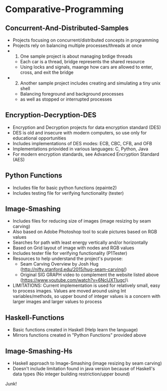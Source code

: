 # Comparative-Programming

## Concurrent-And-Distributed-Samples
- Projects focusing on concurrent/distributed concepts in programming
- Projects rely on balancing multiple processes/threads at once
- 1) One sample project is about managing brdige threads
  - Each car is a thread, bridge represents the shared resource
  - Using locks and signals, maange how cars are allowed to enter, cross, and exit the bridge
- 2) Another sample project includes creating and simulating a tiny unix shell
  - Balancing foreground and background processes
  - as well as stopped or interrupted processes

## Encryption-Decryption-DES
- Encryption and Decryption projects for data encryption standard (DES)
- DES is old and insecure with modern computers, so use only for educational opportunities
- Includes implementations of DES modes: ECB, CBC, CFB, and OFB
- Implementations priovided in various languages: C, Python, Java
- For modern encryption standards, see Advanced Encryption Standard (AES)

## Python Functions
- Includes file for basic python functions (epainte2)
- Includes testing file for verifying functionality (tester)

## Image-Smashing
- Includes files for reducing size of images (image resizing by seam carving)
- Also based on Adobe Photoshop tool to scale pictures based on RGB values
- Searches for path with least energy vertically and/or horizontally
- Based on Grid layout of image with nodes and RGB values
- Includes tester file for verifying functionality (P1Tester)
- Resources to help understand the project's purpose:
  - Seam Carving Overview by Josh Hug (http://nifty.stanford.edu/2015/hug-seam-carving/)
  - Original SIG GRAPH video to complement the website listed above (https://www.youtube.com/watch?v=6NcIJXTlugc)\
- LIMITATIONS: Current implementation is used for relatively small, easy to process images. Values are moved
  around using Int variables/methods, so upper bound of integer values is a concern with larger images and 
  larger values to process

## Haskell-Functions
- Basic functions created in Haskell (Help learn the language)
- Mirrors functions created in "Python Functions" provided above

## Image-Smashing-Hs 
- Haskell approach to Image-Smashing (image resizing by seam carving)
- Doesn't include limitation found in java version because of Haskell's data types
  (No integer building restriction/upper bound)

Junk!
